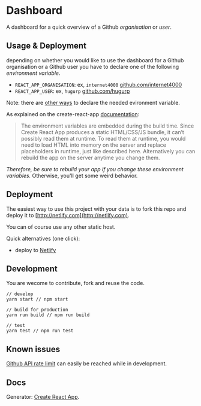 # Dashboard

A dashboard for a quick overview of a Github *organisation* or *user*.


## Usage & Deployment

depending on whether you would like to use the dashboard for a Github organisation or a Github user you have to declare one of the following *environment variable*.

- `REACT_APP_ORGANISATION`: ex, `internet4000` [github.com/internet4000](http://github.com/internet4000/)
- `REACT_APP_USER`: ex, `hugurp` [github.com/hugurp](http://github.com/hugurp/)

Note: there are [other ways](https://github.com/facebookincubator/create-react-app/blob/master/packages/react-scripts/template/README.md#adding-custom-environment-variables) to declare the needed evironment variable.

As explained on the create-react-app [documentation](https://github.com/facebookincubator/create-react-app/blob/master/packages/react-scripts/template/README.md#adding-custom-environment-variables):

> The environment variables are embedded during the build time. Since Create React App produces a static HTML/CSS/JS bundle, it can’t possibly read them at runtime. To read them at runtime, you would need to load HTML into memory on the server and replace placeholders in runtime, just like described here. Alternatively you can rebuild the app on the server anytime you change them.

*Therefore, be sure to rebuild your app if you change these environment variables.* Otherwise, you'll get some weird behavior.


## Deployment

The easiest way to use this project with your data is to fork this repo and deploy it to [http://netlify.com](http://netlify.com).

You can of course use any other static host.

Quick alternatives (one click):

- deploy to [Netlify](https://app.netlify.com/start/deploy?repository=https://github.com/internet4000/dashboard-organisation)

## Development

You are wecome to contribute, fork and reuse the code.


```
// develop
yarn start // npm start

// build for production
yarn run build // npm run build

// test
yarn test // npm run test
```


## Known issues

[Github API rate limit](https://developer.github.com/v3/#rate-limiting) can easily be reached while in development.


## Docs

Generator: [Create React App](https://github.com/facebookincubator/create-react-app).

